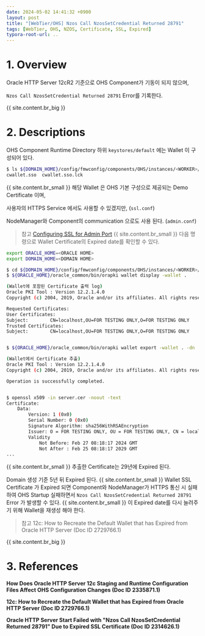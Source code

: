 ```yaml
---
date: 2024-05-02 14:41:32 +0900
layout: post
title: "[WebTier/OHS] Nzos Call NzosSetCredential Returned 28791"
tags: [WebTier, OHS, NZOS, Certificate, SSL, Expired]
typora-root-url: ..
---
```


# 1. Overview
Oracle HTTP Server 12cR2 기준으로 OHS Component가 기동이 되지 않으며,

`Nzos Call NzosSetCredential Returned 28791` Error를 기록한다.

{{ site.content.br_big }}


# 2. Descriptions
OHS Component Runtime Directory 하위 `keystores/default` 에는 Wallet 이 구성되어 있다.

```sh
$ ls ${DOMAIN_HOME}/config/fmwconfig/components/OHS/instances/<WORKER>/keystores/default
cwallet.sso  cwallet.sso.lck
```
{{ site.content.br_small }}
해당 Wallet 은 OHS 기본 구성으로 제공되는 Demo Certificate 이며,

사용자의 HTTPS Service 에서도 사용할 수 있겠지만, (`ssl.conf`)

NodeManager와 Component의 communication 으로도 사용 된다. (`admin.conf`)

>  참고 [Configuring SSL for Admin Port](https://docs.oracle.com/en/middleware/fusion-middleware/web-tier/12.2.1.4/administer-ohs/getstart.html#GUID-24E159D9-E7E3-43B5-A4B6-0B29D2B00020)
{{ site.content.br_small }}
다음 명령으로 Wallet Certificate의 Expired date를 확인할 수 있다.

```sh
export ORACLE_HOME=<ORACLE HOME>
export DOMAIN_HOME=<DOMAIN HOME>

$ cd ${DOMAIN_HOME}/config/fmwconfig/components/OHS/instances/<WORKER>/keystores/default
$ ${ORACLE_HOME}/oracle_common/bin/orapki wallet display -wallet .

(Wallet에 포함된 Certificate 출력 log)
Oracle PKI Tool : Version 12.2.1.4.0
Copyright (c) 2004, 2019, Oracle and/or its affiliates. All rights reserved.

Requested Certificates:
User Certificates:
Subject:        CN=localhost,OU=FOR TESTING ONLY,O=FOR TESTING ONLY
Trusted Certificates:
Subject:        CN=localhost,OU=FOR TESTING ONLY,O=FOR TESTING ONLY


$ ${ORACLE_HOME}/oracle_common/bin/orapki wallet export -wallet . -dn 'CN=localhost,OU=FOR TESTING ONLY,O=FOR TESTING ONLY' -cert server.cer

(Wallet에서 Certificate 추출)
Oracle PKI Tool : Version 12.2.1.4.0
Copyright (c) 2004, 2019, Oracle and/or its affiliates. All rights reserved.

Operation is successfully completed.


$ openssl x509 -in server.cer -noout -text
Certificate:
    Data:
        Version: 1 (0x0)
        Serial Number: 0 (0x0)
        Signature Algorithm: sha256WithRSAEncryption
        Issuer: O = FOR TESTING ONLY, OU = FOR TESTING ONLY, CN = localhost
        Validity
            Not Before: Feb 27 08:18:17 2024 GMT
            Not After : Feb 25 08:18:17 2029 GMT
...

```
{{ site.content.br_small }}
추출한 Certificate는 29년에 Expired 된다.

Domain 생성 기준 5년 뒤 Expired 된다.
{{ site.content.br_small }}
Wallet SSL Certificate 가 Expired 되면 Component와 NodeManager가 HTTPS 통신 시 실패하여 OHS Startup 실패하면서 `Nzos Call NzosSetCredential Returned 28791` Error 가 발생할 수 있다.
{{ site.content.br_small }}
이 Expired date를 다시 늘려주기 위해 Wallet을 재생성 해야 한다.

> 참고 12c: How to Recreate the Default Wallet that has Expired from Oracle HTTP Server (Doc ID 2729766.1)

{{ site.content.br_big }}


# 3. References

**How Does Oracle HTTP Server 12c Staging and Runtime Configuration Files Affect OHS Configuration Changes (Doc ID 2335871.1)**

**12c: How to Recreate the Default Wallet that has Expired from Oracle HTTP Server (Doc ID 2729766.1)**

**Oracle HTTP Server Start Failed with "Nzos Call NzosSetCredential Returned 28791" Due to Expired SSL Certificate (Doc ID 2314626.1)**
